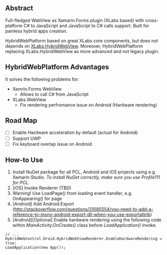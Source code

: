 ## Abstract
Full-fledged WebView as Xamarin.Forms plugin (XLabs based) with cross-platform C# to JavaScript and JavaScript to C# calls support. Built for painless hybrid apps creation.

HybridWebPlatform based on great XLabs core components, but does not depends on [XLabs.HybridWebView](https://github.com/XLabs/Xamarin-Forms-Labs/wiki/HybridWebView). Moreover, HybridWebPlatform replacing XLabs.HybridWebView as more advanced and not legacy plugin.

## HybridWebPlatform Advantages
It solves the following problems for:

- Xamrin.Forms WebView
  - Allows to call C# from JavaScript
- XLabs.WebView
  - Fix rendering perfromance issue on Android (Hardware rendering)

## Road Map
- [ ] Enable Hardware accelaration by default (actual for Android)
- [ ] Support UWP
- [ ] Fix keyboard overlap issue on Android

## How-to Use
1. Install NuGet package for all PCL, Android and iOS projects using e.g. Xamarin Studio. *To install NuGet correctly, make sure you use Profile111 for PCL.*
1. [iOS] Invoke Renderer (TBD)
1. Warning! Use LoadPage() from loading event handler, e.g. OnAppearing() for page
1. [Android] Add Android.Export (http://stackoverflow.com/questions/31085554/you-need-to-add-a-reference-to-mono-android-export-dll-when-you-use-exportattrib)
1. [Android][Optional] Enable hardware rendering using the following code within _MainActivity.OnCreate()_ class before _LoadApplication()_ invoke.
```
// ...
HybridWebControl.Droid.HybridWebViewRenderer.EnableHardwareRendering = true;
LoadApplication(new App());
```
